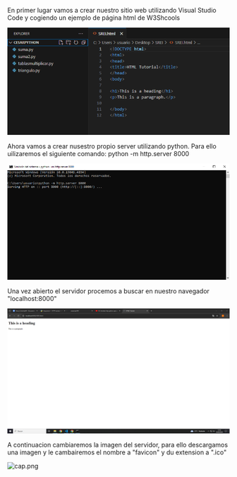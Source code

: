 En primer lugar vamos a crear nuestro sitio web utilizando Visual Studio Code y cogiendo un ejemplo de página html de W3Shcools

![1.PNG](1.PNG)

Ahora vamos a crear nusestro propio server utilizando python. Para ello uilizaremos el siguiente comando: python -m http.server 8000

![2.PNG](2.PNG)

Una vez abierto el servidor procemos a buscar en nuestro navegador "localhost:8000"

![3.PNG](3.PNG)

A continuacion cambiaremos la imagen del servidor, para  ello descargamos una imagen y le cambairemos el nombre a "favicon" y du extension a ".ico" 

![cap.png](cap.png)
